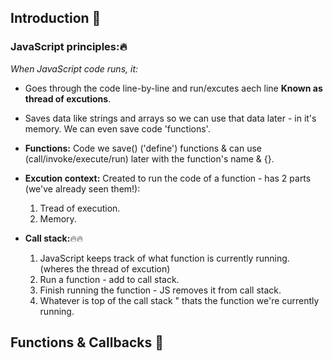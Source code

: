 ## Introduction :tulip:

### JavaScript principles::fire:
*When JavaScript code runs, it: <br/>*
- Goes through the code line-by-line and run/excutes aech line **Known as thread of excutions**.
- Saves data like strings and arrays so we can use that data later - in it's memory. We can even save code 'functions'.
- **Functions:** Code we save() ('define') functions & can use (call/invoke/execute/run) later with the function's name & {}.
- **Excution context:** Created to run the code of a function - has 2 parts (we've already seen them!):
    1. Tread of execution.
    2. Memory.
       
- **Call stack:**:fire::fire:
    1. JavaScript keeps track of what function is currently running. (wheres the thread of excution)
    2. Run a function - add to call stack.
    3. Finish running the function - JS removes it from call stack.
    4. Whatever is top of the call stack " thats the function we're currently running.
  
 ## Functions & Callbacks :tulip:
 
